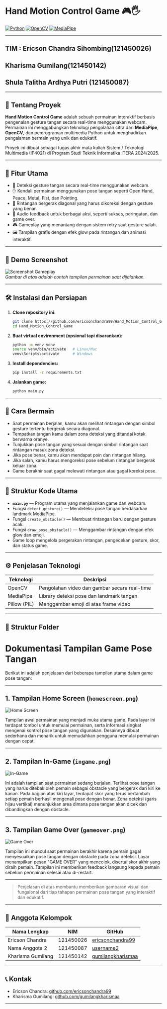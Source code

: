# Hand Motion Control Game 🎮🖐️

[![Python](https://img.shields.io/badge/Python-3.8%2B-blue)](https://www.python.org/)
[![OpenCV](https://img.shields.io/badge/OpenCV-4.x-green)](https://opencv.org/)
[![MediaPipe](https://img.shields.io/badge/MediaPipe-0.8.x-orange)](https://google.github.io/mediapipe/)

---
TIM : Ericson Chandra Sihombing(121450026)
---
Kharisma Gumilang(121450142)
---
Shula Talitha Ardhya Putri (121450087)
---

---

## 📌 Tentang Proyek

**Hand Motion Control Game** adalah sebuah permainan interaktif berbasis pengenalan gesture tangan secara real-time menggunakan webcam.  
Permainan ini menggabungkan teknologi pengolahan citra dari **MediaPipe**, **OpenCV**, dan pemrograman multimedia Python untuk menghadirkan pengalaman bermain yang unik dan edukatif.

Proyek ini dibuat sebagai tugas akhir mata kuliah Sistem / Teknologi Multimedia (IF4021) di Program Studi Teknik Informatika ITERA 2024/2025.

---

## 🎯 Fitur Utama

- 🎥 Deteksi gesture tangan secara real-time menggunakan webcam.
- ✋ Kendali permainan menggunakan pose tangan seperti Open Hand, Peace, Metal, Fist, dan Pointing.
- 🚧 Rintangan bergerak diagonal yang harus dikoreksi dengan gesture yang benar.
- 🎵 Audio feedback untuk berbagai aksi, seperti sukses, peringatan, dan game over.
- 🎮 Gameplay yang menantang dengan sistem retry saat gesture salah.
- 🖼️ Tampilan grafis dengan efek glow pada rintangan dan animasi interaktif.

---

## 🚀 Demo Screenshot

![Screenshot Gameplay](link-gambar-screenshot.jpg)  
*Gambar di atas adalah contoh tampilan permainan saat dijalankan.*

---

## 🛠️ Instalasi dan Persiapan

1. **Clone repository ini:**

    ```bash
    git clone https://github.com/ericsonchandra99/Hand_Motion_Control_Game.git
    cd Hand_Motion_Control_Game
    ```

2. **Buat virtual environment (opsional tapi disarankan):**

    ```bash
    python -m venv venv
    source venv/bin/activate   # Linux/Mac
    venv\Scripts\activate      # Windows
    ```

3. **Install dependencies:**

    ```bash
    pip install -r requirements.txt
    ```

4. **Jalankan game:**

    ```bash
    python main.py
    ```

---

## 📖 Cara Bermain

- Saat permainan berjalan, kamu akan melihat rintangan dengan simbol gesture tertentu bergerak secara diagonal.
- Tempatkan tangan kamu dalam zona deteksi yang ditandai kotak berwarna oranye.
- Tunjukkan pose tangan yang sesuai dengan simbol rintangan saat rintangan masuk zona deteksi.
- Jika pose benar, kamu akan mendapat poin dan rintangan hilang.
- Jika salah, kamu harus mengoreksi pose sebelum rintangan bergerak keluar zona.
- Game berakhir saat gagal melewati rintangan atau gagal koreksi pose.

---

## 🧩 Struktur Kode Utama

- **`main.py`** — Program utama yang menjalankan game dan webcam.
- Fungsi `detect_gesture()` — Mendeteksi pose tangan berdasarkan landmark MediaPipe.
- Fungsi `create_obstacle()` — Membuat rintangan baru dengan gesture acak.
- Fungsi `draw_pose_obstacle()` — Menggambar rintangan dengan efek glow dan emoji.
- Game loop mengelola pergerakan rintangan, pengecekan gesture, skor, dan status game.

---

## ⚙️ Penjelasan Teknologi

| Teknologi    | Deskripsi                                   |
|--------------|---------------------------------------------|
| OpenCV       | Pengolahan video dan gambar secara real-time|
| MediaPipe    | Library deteksi pose dan landmark tangan     |
| Pillow (PIL) | Menggambar emoji di atas frame video          |
---

## 📂 Struktur Folder

# Dokumentasi Tampilan Game Pose Tangan

Berikut ini adalah penjelasan dari beberapa tampilan utama dalam game pose tangan:

---

## 1. Tampilan Home Screen (`homescreen.png`)

![Home Screen](./homescreen.png)

Tampilan awal permainan yang menjadi muka utama game. Pada layar ini terdapat tombol untuk memulai permainan, serta informasi singkat mengenai kontrol pose tangan yang digunakan. Desainnya dibuat sederhana dan menarik untuk memudahkan pengguna memulai permainan dengan cepat.

---

## 2. Tampilan In-Game (`ingame.png`)

![In-Game](./ingame.png)

Ini adalah tampilan saat permainan sedang berjalan. Terlihat pose tangan yang harus ditebak oleh pemain sebagai obstacle yang bergerak dari kiri ke kanan. Pada bagian atas kiri layar, terdapat skor yang terus bertambah setiap pemain berhasil mengenali pose dengan benar. Zona deteksi (garis hijau vertikal) menunjukkan area dimana pose tangan akan dicek dan dibandingkan dengan obstacle.

---

## 3. Tampilan Game Over (`gameover.png`)

![Game Over](./gameover.png)

Tampilan ini muncul saat permainan berakhir karena pemain gagal menyesuaikan pose tangan dengan obstacle pada zona deteksi. Layar menampilkan pesan "GAME OVER" yang mencolok, disertai skor akhir yang diraih pemain. Tampilan ini memberikan feedback langsung kepada pemain sebelum permainan selesai atau di-restart.

---

> Penjelasan di atas membantu memberikan gambaran visual dan fungsional dari tiap tahapan permainan pose tangan yang interaktif dan edukatif.



---

## 👥 Anggota Kelompok

| Nama Lengkap       | NIM       | GitHub                                      |
|--------------------|-----------|---------------------------------------------|
| Ericson Chandra    | 121450026 | [ericsonchandra99](https://github.com/ericsonchandra99)  |
| Nama Anggota 2     | 121450087 | [username2](https://github.com/username2)   |
| Kharisma Gumilang  | 121450142 | [gumilangkharismaa](https://github.com/gumilangkharismaa) |

---

## 📞 Kontak

- Ericson Chandra: [github.com/ericsonchandra99](https://github.com/ericsonchandra99)
- Kharisma Gumilang: [github.com/gumilangkharismaa](https://github.com/gumilangkharismaa)

---


